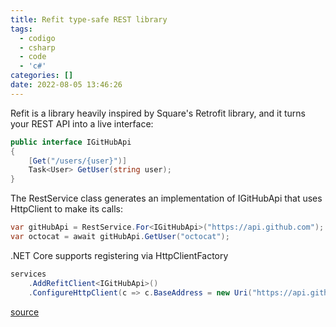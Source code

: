 ```yaml
---
title: Refit type-safe REST library
tags:
  - codigo
  - csharp
  - code
  - 'c#'
categories: []
date: 2022-08-05 13:46:26
---
```


Refit is a library heavily inspired by Square's Retrofit library, and it turns your REST API into a live interface:
```cs 
public interface IGitHubApi
{
    [Get("/users/{user}")]
    Task<User> GetUser(string user);
}
``` 

The RestService class generates an implementation of IGitHubApi that uses HttpClient to make its calls:
```cs 
var gitHubApi = RestService.For<IGitHubApi>("https://api.github.com");
var octocat = await gitHubApi.GetUser("octocat");
```  
.NET Core supports registering via HttpClientFactory 

``` cs
services
    .AddRefitClient<IGitHubApi>()
    .ConfigureHttpClient(c => c.BaseAddress = new Uri("https://api.github.com"));
``` 

[source](https://github.com/reactiveui/refit)